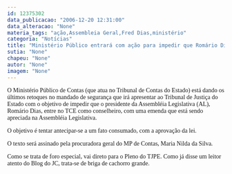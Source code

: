 ```yaml
---
id: 12375302
data_publicacao: "2006-12-20 12:31:00"
data_alteracao: "None"
materia_tags: "ação,Assembleia Geral,Fred Dias,ministério"
categoria: "Notícias"
title: "Ministério Público entrará com ação para impedir que Romário Dias pule da Assembléia para o TCE"
sutia: "None"
chapeu: "None"
autor: "None"
imagem: "None"
---
```

<p><P><FONT face=Verdana>O Ministério Público de Contas (que atua no Tribunal de Contas do Estado) está dando os últimos retoques no mandado de segurança que irá apresentar ao Tribunal de Justiça do Estado com o objetivo de impedir que o presidente da Assembléia Legislativa (AL), Romário Dias, entre no TCE como conselheiro, com uma emenda que está sendo apreciada na Assembléia Legislativa.</FONT></P></p>
<p><P><FONT face=Verdana>O objetivo é tentar antecipar-se a um fato consumado, com a aprovação da lei.</FONT></P></p>
<p><P><FONT face=Verdana>O texto será assinado pela procuradora geral do MP de Contas, Maria Nilda da Silva.</FONT></P></p>
<p><P><FONT face=Verdana>Como se trata de foro especial, vai direto para o Pleno do TJPE. Como já disse um leitor atento do Blog do JC, trata-se de briga de cachorro grande.</FONT></P> </p>
